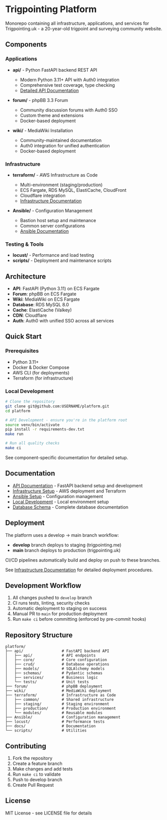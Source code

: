 # Trigpointing Platform

Monorepo containing all infrastructure, applications, and services for Trigpointing.uk - a 20-year-old trigpoint and surveying community website.

## Components

### Applications

- **api/** - Python FastAPI backend REST API
  - Modern Python 3.11+ API with Auth0 integration
  - Comprehensive test coverage, type checking
  - [Detailed API Documentation](docs/README-fastapi.md)
  
- **forum/** - phpBB 3.3 Forum
  - Community discussion forums with Auth0 SSO
  - Custom theme and extensions
  - Docker-based deployment
  
- **wiki/** - MediaWiki Installation
  - Community-maintained documentation
  - Auth0 integration for unified authentication
  - Docker-based deployment

### Infrastructure

- **terraform/** - AWS Infrastructure as Code
  - Multi-environment (staging/production)
  - ECS Fargate, RDS MySQL, ElastiCache, CloudFront
  - Cloudflare integration
  - [Infrastructure Documentation](docs/infrastructure/)
  
- **Ansible/** - Configuration Management
  - Bastion host setup and maintenance
  - Common server configurations
  - [Ansible Documentation](docs/ansible/)

### Testing & Tools

- **locust/** - Performance and load testing
- **scripts/** - Deployment and maintenance scripts

## Architecture

- **API**: FastAPI (Python 3.11) on ECS Fargate
- **Forum**: phpBB on ECS Fargate
- **Wiki**: MediaWiki on ECS Fargate
- **Database**: RDS MySQL 8.0
- **Cache**: ElastiCache (Valkey)
- **CDN**: Cloudflare
- **Auth**: Auth0 with unified SSO across all services

## Quick Start

### Prerequisites

- Python 3.11+
- Docker & Docker Compose
- AWS CLI (for deployments)
- Terraform (for infrastructure)

### Local Development

```bash
# Clone the repository
git clone git@github.com:USERNAME/platform.git
cd platform

# API Development - ensure you're in the platform root
source venv/bin/activate
pip install -r requirements-dev.txt
make run

# Run all quality checks
make ci
```

See component-specific documentation for detailed setup.

## Documentation

- [API Documentation](docs/README-fastapi.md) - FastAPI backend setup and development
- [Infrastructure Setup](docs/infrastructure/) - AWS deployment and Terraform
- [Ansible Setup](docs/ANSIBLE_SETUP.md) - Configuration management
- [Local Development](docs/LOCAL_ENV.md) - Local environment setup
- [Database Schema](docs/database/schema_documentation.md) - Complete database documentation

## Deployment

The platform uses a develop → main branch workflow:

- **develop** branch deploys to staging (trigpointing.me)
- **main** branch deploys to production (trigpointing.uk)

CI/CD pipelines automatically build and deploy on push to these branches.

See [Infrastructure Documentation](docs/infrastructure/) for detailed deployment procedures.

## Development Workflow

1. All changes pushed to `develop` branch
2. CI runs tests, linting, security checks
3. Automatic deployment to staging on success
4. Manual PR to `main` for production deployment
5. Run `make ci` before committing (enforced by pre-commit hooks)

## Repository Structure

```
platform/
├── api/                 # FastAPI backend API
│   ├── api/             # API endpoints
│   ├── core/            # Core configuration
│   ├── crud/            # Database operations
│   ├── models/          # SQLAlchemy models
│   ├── schemas/         # Pydantic schemas
│   ├── services/        # Business logic
│   └── tests/           # Unit tests
├── forum/               # phpBB deployment
├── wiki/                # MediaWiki deployment
├── terraform/           # Infrastructure as Code
│   ├── common/          # Shared infrastructure
│   ├── staging/         # Staging environment
│   ├── production/      # Production environment
│   └── modules/         # Reusable modules
├── Ansible/             # Configuration management
├── locust/              # Performance tests
├── docs/                # Documentation
└── scripts/             # Utilities
```

## Contributing

1. Fork the repository
2. Create a feature branch
3. Make changes and add tests
4. Run `make ci` to validate
5. Push to develop branch
6. Create Pull Request

## License

MIT License - see LICENSE file for details

